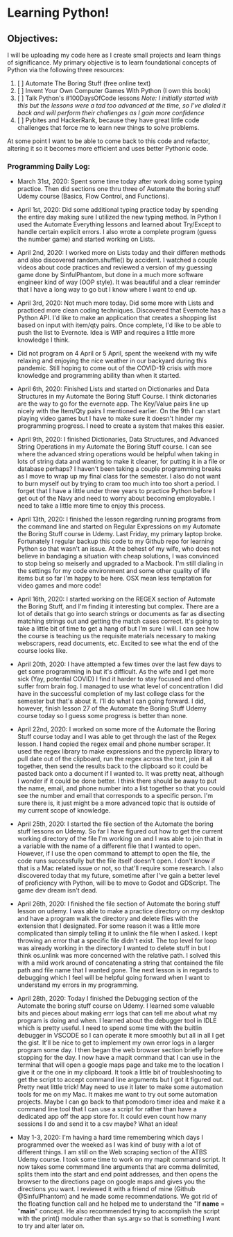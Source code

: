 # Learning Python!

## Objectives:
I will be uploading my code here as I create small projects and learn things of significance. My primary objective is to learn foundational concepts of Python via the following three resources:
1. [ ] Automate The Boring Stuff (free online text)
2. [ ] Invent Your Own Computer Games With Python (I own this book)
3. [ ] Talk Python's #100DaysOfCode lessons *Note: I initially started with this but the lessons were a tad too advanced at the time, so I've dialed it back and will perform their challenges as I gain more confidence*
4. [ ] Pybites and HackerRank, because they have great little code challenges that force me to learn new things to solve problems.

At some point I want to be able to come back to this code and refactor, altering it so it becomes more efficient and uses better Pythonic code.

### Programming Daily Log:
* March 31st, 2020: Spent some time today after work doing some typing practice. Then did sections one thru three of Automate the boring stuff Udemy course (Basics, Flow Control, and Functions). 

* April 1st, 2020: Did some additional typing practice today by spending the entire day making sure I utilized the new typing method. In Python I used the Automate Everything lessons and learned about Try/Except to handle certain explicit errors. I also wrote a complete program (guess the number game) and started working on Lists.

* April 2nd, 2020: I worked more on Lists today and their differen methods and also discovered random.shuffle() by accident. I watched a couple videos about code practices and reviewed a version of my guessing game done by SinfulPhantom, but done in a much more software engineer kind of way (OOP style). It was beautiful and a clear reminder that I have a long way to go but I know where I want to end up.

* April 3rd, 2020: Not much more today. Did some more with Lists and practiced more clean coding techniques. Discovered that Evernote has a Python API. I'd like to make an application that creates a shopping list based on input with item/qty pairs. Once complete, I'd like to be able to push the list to Evernote. Idea is WIP and requires a little more knowledge I think.

* Did not program on 4 April or 5 April, spent the weekend with my wife relaxing and enjoying the nice weather in our backyard during this pandemic. Still hoping to come out of the COVID-19 crisis with more knowledge and programming ability than when it started.

* April 6th, 2020: Finished Lists and started on Dictionaries and Data Structures in my Automate the Boring Stuff Course. I think dictonaries are the way to go for the evernote app. The Key/Value pairs line up nicely with the Item/Qty pairs I mentioned earlier. On the 9th I can start playing video games but I have to make sure it doesn't hinder my programming progress. I need to create a system that makes this easier.

* April 9th, 2020: I finished Dictionaries, Data Structures, and Advanced String Operations in my Automate the Boring Stuff course. I can see where the advanced string operations would be helpful when taking in lots of string data and wanting to make it cleaner, for putting it in a file or database perhaps? I haven't been taking a couple programming breaks as I move to wrap up my final class for the semester. I also do not want to burn myself out by trying to cram too much into too short a period. I forget that I have a little under three years to practice Python before I get out of the Navy and need to worry about becoming employable. I need to take a little more time to enjoy this process.

* April 13th, 2020: I finished the lesson regarding running programs from the command line and started on Regular Expressions on my Automate the Boring Stuff course in Udemy. Last Friday, my primary laptop broke. Fortunately I regular backup this code to my Github repo for learning Python so that wasn't an issue. At the behest of my wife, who does not believe in bandaging a situation with cheap solutions, I was convinced to stop being so meiserly and upgraded to a Macbook. I'm still dialing in the settings for my code environment and some other quality of life items but so far I'm happy to be here. OSX mean less temptation for video games and more code!

* April 16th, 2020: I started working on the REGEX section of Automate the Boring Stuff, and I'm finding it interesting but complex. There are a lot of details that go into search strings or documents as far as disecting matching strings out and getting the match cases correct. It's going to take a little bit of time to get a hang of but I'm sure I will. I can see how the course is teaching us the requisite materials necessary to making webscrapers, read documents, etc. Excited to see what the end of the course looks like.

* April 20th, 2020: I have attempted a few times over the last few days to get some programming in but it's difficult. As the wife and I get more sick (Yay, potential COVID) I find it harder to stay focused and often suffer from brain fog. I managed to use what level of concentration I did have in the successful completion of my last college class for the semester but that's about it. I'll do what I can going forward. I did, however, finish lesson 27 of the Automate the Boring Stuff Udemy course today so I guess some progress is better than none.

* April 22nd, 2020: I worked on some more of the Automate the Boring Stuff course today and I was able to get through the last of the Regex lesson. I hand copied the regex email and phone number scraper. It used the regex library to make expressions and the pyperclip library to pull date out of the clipboard, run the regex across the text, join it all together, then send the results back to the clipboard so it could be pasted back onto a document if I wanted to. It was pretty neat, although I wonder if it could be done better. I think there should be away to put the name, email, and phone number into a list together so that you could see the number and email that corresponds to a specific person. I'm sure there is, it just might be a more advanced topic that is outside of my current scope of knowledge.

* April 25th, 2020: I started the file section of the Automate the boring stuff lessons on Udemy. So far I have figured out how to get the current working directory of the file I'm working on and I was able to join that in a variable with the name of a different file that I wanted to open. However, if I use the open command to attempt to open the file, the code runs successfully but the file itself doesn't open. I don't know if that is a Mac related issue or not, so that'll require some research. I also discovered today that my future, sometime after I've gain a better level of proficiency with Python, will be to move to Godot and GDScript. The game dev dream isn't dead. 

* April 26th, 2020: I finished the file section of Automate the boring stuff lesson on udemy. I was able to make a practice directory on my desktop and have a program walk the directory and delete files with the extension that I designated. For some reason it was a little more complicated than simply telling it to unlink the file when I asked. I kept throwing an error that a specific file didn't exist. The top level for loop was already working in the directory I wanted to delete stuff in but I think os.unlink was more concerned with the relative path. I solved this with a mild work around of concatenating a string that contained the file path and file name that I wanted gone. The next lesson is in regards to debugging which I feel will be helpful going forward when I want to understand my errors in my programming.

* April 28th, 2020: Today I finished the Debugging section of the Automate the boring stuff course on Udemy. I learned some valuable bits and pieces about making errr logs that can tell me about what my program is doing and when. I learned about the debugger tool in IDLE which is pretty useful. I need to spend some time with the buitlin debugger in VSCODE so I can operate it more smoothly but all in all I get the gist. It'll be nice to get to implement my own error logs in a larger program some day. I then began the web browser section briefly before stopping for the day. I now have a mapit command that I can use in the terminal that will open a google maps page and take me to the location I give it or the one in my clipboard. It took a little bit of troubleshooting to get the script to accept command line arguments but I got it figured out. Pretty neat little trick! May need to use it later to make some automation tools for me on my Mac. It makes me want to try out some automation projects. Maybe I can go back to that pomodoro timer idea and make it a command line tool that I can use a script for rather than have a dedicated app off the app store for. It could even count how many sessions I do and send it to a csv maybe? What an idea!

* May 1-3, 2020: I'm having a hard time remembering which days I programmed over the weeked as I was kind of busy with a lot of different things. I am still on the Web scraping section of the ATBS Udemy course. I took some time to work on my mapit command script. It now takes some commmand line arguments that are comma delimited, splits them into the start and end point addresses, and then opens the browser to the directions page on google maps and gives you the directions you want. I reviewed it with a friend of mine (Github @SinfulPhantom) and he made some recommendations. We got rid of the floating function call and he helped me to understand the "If __name__ = "__main__" concept. He also recommended trying to accomplish the script with the print() module rather than sys.argv so that is something I want to try and alter later on.